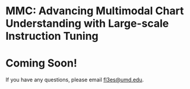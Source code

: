 # MMC: Advancing Multimodal Chart Understanding with Large-scale Instruction Tuning

# Coming Soon!
If you have any questions, please email fl3es@umd.edu. 


